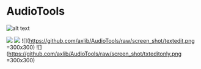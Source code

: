 # AudioTools

![alt text](https://github.com/axlib/AudioTools/raw/screen_shot/empty.png "Empty project")

![](https://github.com/axlib/AudioTools/raw/screen_shot/minibass.png)
![](https://github.com/axlib/AudioTools/raw/screen_shot/tb303.png)
![](https://github.com/axlib/AudioTools/raw/screen_shot/textedit.png =300x300)
![](https://github.com/axlib/AudioTools/raw/screen_shot/txteditonly.png =300x300)
